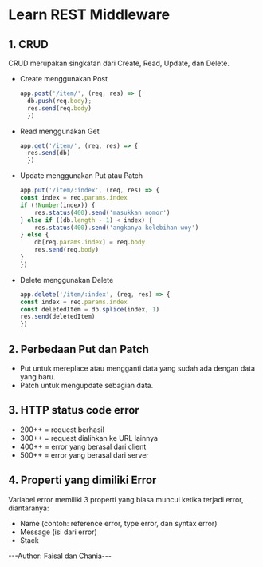 # Learn REST Middleware
## 1. CRUD
CRUD merupakan singkatan dari Create, Read, Update, dan Delete.
- Create menggunakan Post
  ``` javascript
  app.post('/item/', (req, res) => {
    db.push(req.body);
    res.send(req.body)
    })
    ```
- Read menggunakan Get
  ``` javascript
  app.get('/item/', (req, res) => {
    res.send(db)
    })
    ```
- Update menggunakan Put atau Patch
    ``` javascript
  app.put('/item/:index', (req, res) => {
    const index = req.params.index
    if (!Number(index)) {
        res.status(400).send('masukkan nomor')
    } else if ((db.length - 1) < index) {
        res.status(400).send('angkanya kelebihan woy')
    } else {
        db[req.params.index] = req.body
        res.send(req.body)
    }
    })
    ```
- Delete menggunakan Delete
    ``` javascript
    app.delete('/item/:index', (req, res) => {
    const index = req.params.index
    const deletedItem = db.splice(index, 1)
    res.send(deletedItem)
    })
    ```

## 2. Perbedaan Put dan Patch
- Put untuk mereplace atau mengganti data yang sudah ada dengan data yang baru.
- Patch untuk mengupdate sebagian data.

## 3. HTTP status code error
- 200++ = request berhasil
- 300++ = request dialihkan ke URL lainnya
- 400++ = error yang berasal dari client
- 500++ = error yang berasal dari server

## 4. Properti yang dimiliki Error
Variabel error memiliki 3 properti yang biasa muncul ketika terjadi error, diantaranya:
- Name (contoh: reference error, type error, dan syntax error)
- Message (isi dari error)
- Stack

---Author: Faisal dan Chania---